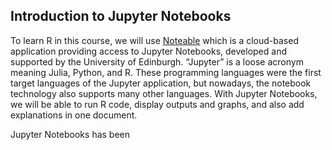 ## Introduction to Jupyter Notebooks

To learn R in this course, we will use [Noteable](https://noteable.edina.ac.uk/) which is a cloud-based application providing access to Jupyter Notebooks, developed and supported by the University of Edinburgh. “Jupyter” is a loose acronym meaning Julia, Python, and R. These programming languages were the first target languages of the Jupyter application, but nowadays, the notebook technology also supports many other languages. With Jupyter Notebooks, we will be able to run R code, display outputs and graphs, and also add explanations in one document.

Jupyter Notebooks has been 
